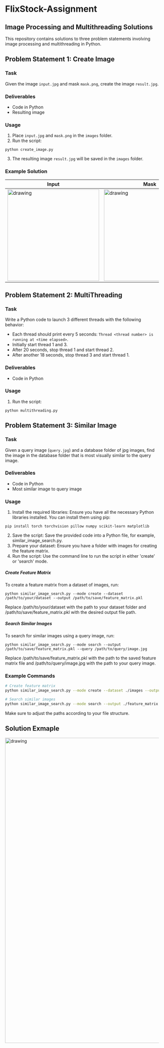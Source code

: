 # FlixStock-Assignment
## Image Processing and Multithreading Solutions

This repository contains solutions to three problem statements involving image processing and multithreading in Python.

## Problem Statement 1: Create Image

### Task
Given the image `input.jpg` and mask `mask.png`, create the image `result.jpg`.

### Deliverables
- Code in Python
- Resulting image

### Usage
1. Place `input.jpg` and `mask.png` in the `images` folder.
2. Run the script:
```
python create_image.py
```
3. The resulting image `result.jpg` will be saved in the `images` folder.

### Example Solution
| Input | Mask | Result |
| ----- | ---- | ------ |
| <img src="https://github.com/jatiink/FlixStock-Assignment/assets/97089717/6effe06c-ac16-4094-bcbf-77415b9961f8" alt="drawing" width="300"/> | <img src="https://github.com/jatiink/FlixStock-Assignment/assets/97089717/724f07bf-e0d2-4e36-9cea-88a01666e432" alt="drawing" width="300"/> |  <img src="https://github.com/jatiink/FlixStock-Assignment/assets/97089717/9d28c99b-93f0-4dc2-a067-f6484bdccaa1" alt="drawing" width="300"/> | 



## Problem Statement 2: MultiThreading

### Task
Write a Python code to launch 3 different threads with the following behavior:
- Each thread should print every 5 seconds: `Thread <thread number> is running at <time elapsed>`.
- Initially start thread 1 and 3.
- After 20 seconds, stop thread 1 and start thread 2.
- After another 18 seconds, stop thread 3 and start thread 1.

### Deliverables
- Code in Python

### Usage
1. Run the script:
```
python multithreading.py
```

## Problem Statement 3: Similar Image

### Task
Given a query image (`query.jpg`) and a database folder of jpg images, find the image in the database folder that is most visually similar to the query image.

### Deliverables
- Code in Python
- Most similar image to query image

### Usage
1. Install the required libraries: Ensure you have all the necessary Python libraries installed. You can install them using pip: 
```
pip install torch torchvision pillow numpy scikit-learn matplotlib
```
2. Save the script: Save the provided code into a Python file, for example, similar_image_search.py.
3. Prepare your dataset: Ensure you have a folder with images for creating the feature matrix.
4. Run the script: Use the command line to run the script in either 'create' or 'search' mode.
##### Create Feature Matrix
To create a feature matrix from a dataset of images, run:
```
python similar_image_search.py --mode create --dataset /path/to/your/dataset --output /path/to/save/feature_matrix.pkl
```
Replace /path/to/your/dataset with the path to your dataset folder and /path/to/save/feature_matrix.pkl with the desired output file path.
##### Search Similar Images
To search for similar images using a query image, run:
```
python similar_image_search.py --mode search --output /path/to/save/feature_matrix.pkl --query /path/to/query/image.jpg
```
Replace /path/to/save/feature_matrix.pkl with the path to the saved feature matrix file and /path/to/query/image.jpg with the path to your query image.

### Example Commands
```sh
# Create feature matrix
python similar_image_search.py --mode create --dataset ./images --output ./feature_matrix.pkl

# Search similar images
python similar_image_search.py --mode search --output ./feature_matrix.pkl --query ./query_image.jpg
```

Make sure to adjust the paths according to your file structure.

## Solution Exmaple
<img src=https://github.com/jatiink/FlixStock-Assignment/assets/97089717/f03d8bab-360d-4494-8aaf-569f1769efa9
 alt="drawing" width="1000"/>
